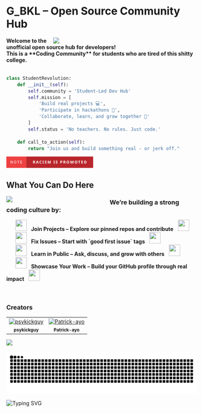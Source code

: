 # G_BKL – Open Source Community Hub 

<img align="right" src="https://user-images.githubusercontent.com/74038190/212750996-938b257b-266c-45a7-9af7-655341c0f58b.gif" width="380">


<div align="left">
    <strong>Welcome to the unofficial open source hub for developers!</strong>
    <br /> 
    <strong>This is a **Coding Community** for students who are tired of this shitty college.</strong>
</div>

<br /> 

```python
class StudentRevolution:
    def __init__(self):
        self.community = 'Student-Led Dev Hub'
        self.mission = [
            'Build real projects 💻',
            'Participate in hackathons 🧠',
            'Collaborate, learn, and grow together 🚀'
        ]
        self.status = 'No teachers. No rules. Just code.'
    
    def call_to_action(self):
        return "Join us and build something real - or jerk off."
```

<a href="https://github.com/TheJoyboyNika/TheJoyboyNika/blob/main/note-racism-is-promoted.svg">
  <img src="https://raw.githubusercontent.com/TheJoyboyNika/TheJoyboyNika/main/note-racism-is-promoted.svg" width="230" height="30" alt="Racism is promoted badge">
</a>

## What You Can Do Here

<img align="left" src="https://user-images.githubusercontent.com/74038190/216654136-2b97900b-59ee-45c5-87bb-0c359e31dd2f.gif" width="250">


### &nbsp; &nbsp; &nbsp; We’re building a strong coding culture by:

<div align="left">
  &nbsp; &nbsp; &nbsp; <img src="https://cultofthepartyparrot.com/parrots/hd/laptop_parrot.gif" width="30" height="30"/> &nbsp; <strong>Join Projects – Explore our pinned repos and contribute</strong> &nbsp; <img src="https://cultofthepartyparrot.com/parrots/hd/meldparrot.gif" width="30" height="30"/> <br />
    &nbsp; &nbsp; &nbsp; <img src="https://cultofthepartyparrot.com/parrots/hd/githubparrot.gif" width="30" height="30"/> &nbsp; <strong>Fix Issues – Start with `good first issue` tags</strong> &nbsp; <img src="https://cultofthepartyparrot.com/parrots/asyncparrot.gif" width="30" height="30"/> <br />
    &nbsp; &nbsp; &nbsp; <img src="https://cultofthepartyparrot.com/parrots/hd/dealwithitnowparrot.gif" width="30" height="30"/> &nbsp; <strong>Learn in Public – Ask, discuss, and grow with others</strong> &nbsp; <img src="https://cultofthepartyparrot.com/parrots/fixparrot.gif" width="30" height="30"/> <br />
    &nbsp; &nbsp; &nbsp; <img src="https://cultofthepartyparrot.com/parrots/hd/pirateparrot.gif" width="30" height="30"/> &nbsp; <strong>Showcase Your Work – Build your GitHub profile through real impact</strong> &nbsp; <img src="https://cultofthepartyparrot.com/parrots/hd/illuminatiparrot.gif" width="30" height="30"/>
</div>
 <br />
<br />

### Creators

<table>
  <tr>
    <td align="center">
      <a href="https://github.com/psykickguy">
        <img src="https://github.com/psykickguy.png" width="60px;" alt="psykickguy"/>
      </a>
      <br /><sub><b>psykickguy</b></sub>
      <br />
    </td>
    <td align="center">
      <a href="https://github.com/Patrick-ayo">
        <img src="https://github.com/Patrick-ayo.png" width="60px;" alt="Patrick-ayo"/>
      </a>
      <br /><sub><b>Patrick-ayo</b></sub>
      <br />
    </td>
    <!-- Add more contributors here -->
  </tr>
</table>



![](https://komarev.com/ghpvc/?username=TheJoyboyNika)

![snake gif](https://github.com/TheJoyboyNika/TheJoyboyNika/blob/output/github-snake-dark.svg)

 ![Typing SVG](https://readme-typing-svg.demolab.com?font=Fira+Code&size=15&pause=1000&color=36BCF7FF&center=true&vCenter=true&width=435&lines=Building+the+future%2C+one+commit+at+a+time...;Where+code+meets+creativity...;Debugging+the+universe...)
  



<!--
**TheJoyboyNika/TheJoyboyNika** is a ✨ _special_ ✨ repository because its `README.md` (this file) appears on your GitHub profile.

Here are some ideas to get you started:

- 🔭 I’m currently working on ...
- 🌱 I’m currently learning ...
- 👯 I’m looking to collaborate on ...
- 🤔 I’m looking for help with ...
- 💬 Ask me about ...
- 📫 How to reach me: ...
- 😄 Pronouns: ...
- ⚡ Fun fact: ...
-->


